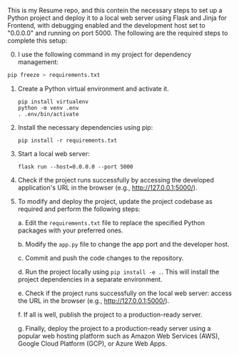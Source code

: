 This is my Resume repo, and this contein the necessary steps to set up a Python project and deploy it to a local web server using Flask and Jinja for Frontend, with debugging enabled and the development host set to "0.0.0.0" and running on port 5000. The following are the required steps to complete this setup:

0. I use the following command in my project for dependency management:

```bash
pip freeze > requirements.txt
```

1. Create a Python virtual environment and activate it.

   ```
   pip install virtualenv
   python -m venv .env
   . .env/bin/activate
   ```

2. Install the necessary dependencies using pip:

   ```
   pip install -r requirements.txt
   ```

3. Start a local web server:

   ```
   flask run --host=0.0.0.0 --port 5000
   ```

4. Check if the project runs successfully by accessing the developed application's URL in the browser (e.g., <http://127.0.0.1:5000/>).

5. To modify and deploy the project, update the project codebase as required and perform the following steps:

   a. Edit the `requirements.txt` file to replace the specified Python packages with your preferred ones.

   b. Modify the `app.py` file to change the app port and the developer host.

   c. Commit and push the code changes to the repository.

   d. Run the project locally using `pip install -e .`. This will install the project dependencies in a separate environment.

   e. Check if the project runs successfully on the local web server: access the URL in the browser (e.g., <http://127.0.0.1:5000/>).

   f. If all is well, publish the project to a production-ready server.

   g. Finally, deploy the project to a production-ready server using a popular web hosting platform such as Amazon Web Services (AWS), Google Cloud Platform (GCP), or Azure Web Apps.
